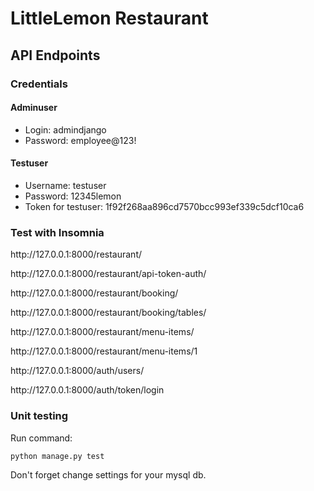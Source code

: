 # LittleLemon Restaurant

<h2>API Endpoints</h2>

<h3>Credentials</h3>

#### Adminuser
- Login: admindjango
- Password: employee@123!

#### Testuser
- Username: testuser
- Password: 12345lemon
- Token for testuser: 1f92f268aa896cd7570bcc993ef339c5dcf10ca6

<h3>Test with Insomnia</h3>


<p>http://127.0.0.1:8000/restaurant/</p>
<p>http://127.0.0.1:8000/restaurant/api-token-auth/</p>
<p>http://127.0.0.1:8000/restaurant/booking/</p>
<p>http://127.0.0.1:8000/restaurant/booking/tables/</p> 
<p>http://127.0.0.1:8000/restaurant/menu-items/</p>
<p>http://127.0.0.1:8000/restaurant/menu-items/1</p>
<p>http://127.0.0.1:8000/auth/users/</p>
<p>http://127.0.0.1:8000/auth/token/login</p>


<h3>Unit testing</h3>

Run command:

    python manage.py test

Don't forget change settings for your mysql db.